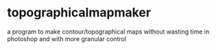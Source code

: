 # topographicalmapmaker
a program to make contour/topographical maps without wasting time in photoshop and with more granular control
